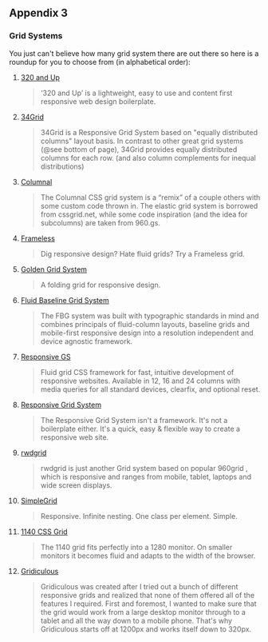Appendix 3
----------

### Grid Systems

You just can't believe how many grid system there are out there so here is a roundup for you to choose from (in alphabetical order):

1.  [320 and Up][]

    > ‘320 and Up’ is a lightweight, easy to use and content first responsive web design boilerplate.

2.  [34Grid][]

    > 34Grid is a Responsive Grid System based on "equally distributed columns" layout basis. In contrast to other great grid systems (@see bottom of page), 34Grid provides equally distributed columns for each row. (and also column complements for inequal distributions)

3.  [Columnal][]

    > The Columnal CSS grid system is a “remix” of a couple others with some custom code thrown in. The elastic grid system is borrowed from cssgrid.net, while some code inspiration (and the idea for subcolumns) are taken from 960.gs.

4.  [Frameless][]

    > Dig responsive design? Hate fluid grids? Try a Frameless grid.

5.  [Golden Grid System ][]

    > A folding grid for responsive design.

6.  [Fluid Baseline Grid System][]

    > The FBG system was built with typographic standards in mind and combines principals of fluid-column layouts, baseline grids and mobile-first responsive design into a resolution independent and device agnostic framework.

7.  [Responsive GS][]

    > Fluid grid CSS framework for fast, intuitive development of responsive websites. Available in 12, 16 and 24 columns with media queries for all standard devices, clearfix, and optional reset.

8.  [Responsive Grid System][]

    > The Responsive Grid System isn't a framework. It's not a boilerplate either. It's a quick, easy & flexible way to create a responsive web site.

9.  [rwdgrid][]

    > rwdgrid is just another Grid system based on popular 960grid , which is responsive and ranges from mobile, tablet, laptops and wide screen displays.

10. [SimpleGrid][]

    > Responsive. Infinite nesting. One class per element. Simple.

11. [1140 CSS Grid][]

    > The 1140 grid fits perfectly into a 1280 monitor. On smaller monitors it becomes fluid and adapts to the width of the browser.

12. [Gridiculous][]

    > Gridiculous was created after I tried out a bunch of different responsive grids and realized that none of them offered all of the features I required. First and foremost, I wanted to make sure that the grid would work from a large desktop monitor through to a tablet and all the way down to a mobile phone. That's why Gridiculous starts off at 1200px and works itself down to 320px.

[320 and Up]:           http://stuffandnonsense.co.uk/projects/320andup/
[34Grid]:               http://34grid.com/
[Columnal]:             http://www.columnal.com/
[Frameless]:            http://framelessgrid.com/
[Golden Grid System ]:  http://goldengridsystem.com/
[Fluid Baseline Grid System]:http://fluidbaselinegrid.com/
[Responsive GS]:        http://responsive.gs/
[Responsive Grid System]:http://www.responsivegridsystem.com/
[rwdgrid]:              http://rwdgrid.com/
[SimpleGrid]:           http://simplegrid.info/
[1140 CSS Grid]:        http://cssgrid.net/
[Gridiculous]:          http://gridiculo.us/
